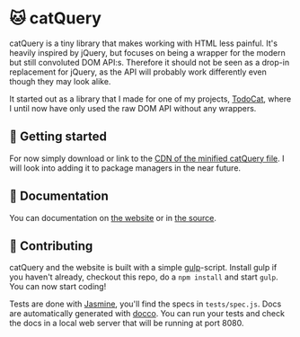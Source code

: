 # 🐱 catQuery

catQuery is a tiny library that makes working with HTML less painful. It's heavily inspired by jQuery, but focuses on being a wrapper for the modern but still convoluted DOM API:s. Therefore it should not be seen as a drop-in replacement for jQuery, as the API will probably work differently even though they may look alike.

It started out as a library that I made for one of my projects, [TodoCat](https://todoc.at), where I until now have only used the raw DOM API without any wrappers.

## 🚜 Getting started

For now simply download or link to the [CDN of the minified catQuery file](https://cdn.rawgit.com/Arood/catquery/catquery.min.js). I will look into adding it to package managers in the near future.

## 📖 Documentation

You can documentation on [the website](http://catquery.io/docs/) or in [the source](https://cdn.rawgit.com/Arood/catquery/catquery.js).

## 🔨 Contributing

catQuery and the website is built with a simple [gulp](http://gulpjs.com)-script. Install gulp if you haven't already, checkout this repo, do a `npm install` and start `gulp`. You can now start coding!

Tests are done with [Jasmine](http://jasmine.github.io), you'll find the specs in `tests/spec.js`. Docs are automatically generated with [docco](http://jashkenas.github.io/docco/). You can run your tests and check the docs in a local web server that will be running at port 8080.
